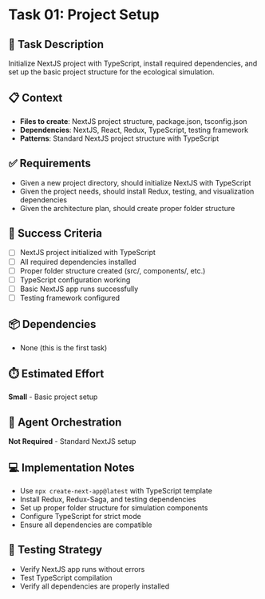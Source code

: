 # Task 01: Project Setup

## 🎯 Task Description
Initialize NextJS project with TypeScript, install required dependencies, and set up the basic project structure for the ecological simulation.

## 📋 Context
- **Files to create**: NextJS project structure, package.json, tsconfig.json
- **Dependencies**: NextJS, React, Redux, TypeScript, testing framework
- **Patterns**: Standard NextJS project structure with TypeScript

## ✅ Requirements
- Given a new project directory, should initialize NextJS with TypeScript
- Given the project needs, should install Redux, testing, and visualization dependencies
- Given the architecture plan, should create proper folder structure

## 🎯 Success Criteria
- [ ] NextJS project initialized with TypeScript
- [ ] All required dependencies installed
- [ ] Proper folder structure created (src/, components/, etc.)
- [ ] TypeScript configuration working
- [ ] Basic NextJS app runs successfully
- [ ] Testing framework configured

## 📦 Dependencies
- None (this is the first task)

## ⏱️ Estimated Effort
**Small** - Basic project setup

## 🔧 Agent Orchestration
**Not Required** - Standard NextJS setup

## 💻 Implementation Notes
- Use `npx create-next-app@latest` with TypeScript template
- Install Redux, Redux-Saga, and testing dependencies
- Set up proper folder structure for simulation components
- Configure TypeScript for strict mode
- Ensure all dependencies are compatible

## 🧪 Testing Strategy
- Verify NextJS app runs without errors
- Test TypeScript compilation
- Verify all dependencies are properly installed
